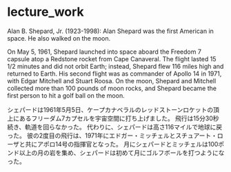 # lecture_work

Alan B. Shepard, Jr. (1923-1998): Alan Shepard was the first American in space. He also walked on the moon.

On May 5, 1961, Shepard launched into space aboard the Freedom 7 capsule atop a Redstone rocket from Cape Canaveral. The flight lasted 15 1/2 minutes and did not orbit Earth; instead, Shepard flew 116 miles high and returned to Earth. His second flight was as commander of Apollo 14 in 1971, with Edgar Mitchell and Stuart Roosa. On the moon, Shepard and Mitchell collected more than 100 pounds of moon rocks, and Shepard became the first person to hit a golf ball on the moon.


シェパードは1961年5月5日、ケープカナベラルのレッドストーンロケットの頂上にあるフリーダム7カプセルを宇宙空間に打ち上げました。 飛行は15分30秒続き、軌道を回らなかった。 代わりに、シェパードは高さ116マイルで地球に戻った。 彼の2度目の飛行は、1971年にエドガー・ミッチェルとスチュアート・ローザと共にアポロ14号の指揮官となった。 月にシェパードとミッチェルは100ポンド以上の月の岩を集め、シェパードは初めて月にゴルフボールを打つようになった。
